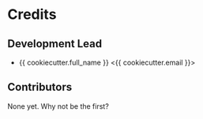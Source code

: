 # Credits


## Development Lead

-   {{ cookiecutter.full_name }} <{{ cookiecutter.email }}>

## Contributors


None yet. Why not be the first?
